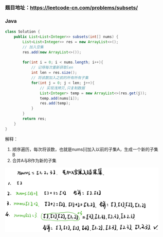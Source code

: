 ### 题目地址：https://leetcode-cn.com/problems/subsets/
### Java
``` java
class Solution {
    public List<List<Integer>> subsets(int[] nums) {
        List<List<Integer>> res = new ArrayList<>();
        // 加入空集
        res.add(new ArrayList<>());
        
        for(int i = 0; i < nums.length; i++){
            // 记得每次重新获取len
            int len = res.size();
            // 将该数加入之前的所有所有子集
            for(int j = 0; j < len; j++){
                // 实现浅拷贝,只复制数据
                List<Integer> temp = new ArrayList<>(res.get(j));
                temp.add(nums[i]);
                res.add(temp);
            }
        }
        return res;
    }
}
```
解释：
1. 顺序遍历，每次将该数，也就是nums[i]加入以前的子集A，生成一个新的子集B
2. 合并A与B作为新的子集

![image](https://github.com/miniCcc/Leetcode-ccSolution/blob/master/78-%E5%AD%90%E9%9B%86/1592883571.257847.jpg?raw=true)
